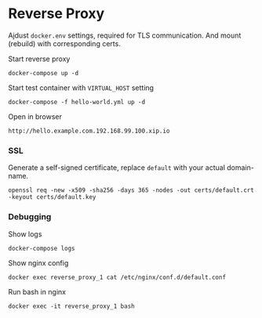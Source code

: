 Reverse Proxy
=============

Ajdust `docker.env` settings, required for TLS communication.
And mount (rebuild) with corresponding certs.

Start reverse proxy

    docker-compose up -d
    
Start test container with `VIRTUAL_HOST` setting    
    
    docker-compose -f hello-world.yml up -d

Open in browser

    http://hello.example.com.192.168.99.100.xip.io


### SSL

Generate a self-signed certificate, replace `default` with your actual domain-name.

    openssl req -new -x509 -sha256 -days 365 -nodes -out certs/default.crt -keyout certs/default.key


### Debugging

Show logs    

    docker-compose logs

Show nginx config

    docker exec reverse_proxy_1 cat /etc/nginx/conf.d/default.conf
    
Run bash in nginx
    
    docker exec -it reverse_proxy_1 bash
    
    

